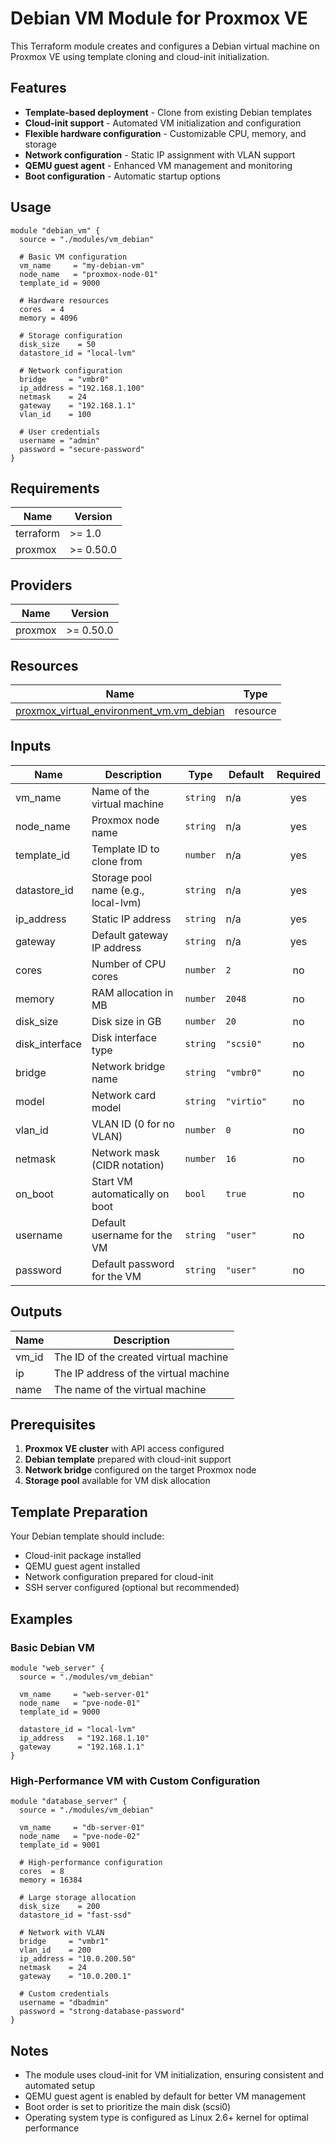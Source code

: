 # Debian VM Module for Proxmox VE

This Terraform module creates and configures a Debian virtual machine on Proxmox VE using template cloning and cloud-init initialization.

## Features

- **Template-based deployment** - Clone from existing Debian templates
- **Cloud-init support** - Automated VM initialization and configuration
- **Flexible hardware configuration** - Customizable CPU, memory, and storage
- **Network configuration** - Static IP assignment with VLAN support
- **QEMU guest agent** - Enhanced VM management and monitoring
- **Boot configuration** - Automatic startup options

## Usage

```hcl
module "debian_vm" {
  source = "./modules/vm_debian"

  # Basic VM configuration
  vm_name     = "my-debian-vm"
  node_name   = "proxmox-node-01"
  template_id = 9000

  # Hardware resources
  cores  = 4
  memory = 4096

  # Storage configuration
  disk_size    = 50
  datastore_id = "local-lvm"

  # Network configuration
  bridge     = "vmbr0"
  ip_address = "192.168.1.100"
  netmask    = 24
  gateway    = "192.168.1.1"
  vlan_id    = 100

  # User credentials
  username = "admin"
  password = "secure-password"
}
```

## Requirements

| Name | Version |
|------|---------|
| terraform | >= 1.0 |
| proxmox | >= 0.50.0 |

## Providers

| Name | Version |
|------|---------|
| proxmox | >= 0.50.0 |

## Resources

| Name | Type |
|------|------|
| [proxmox_virtual_environment_vm.vm_debian](https://registry.terraform.io/providers/bpg/proxmox/latest/docs/resources/virtual_environment_vm) | resource |

## Inputs

| Name | Description | Type | Default | Required |
|------|-------------|------|---------|:--------:|
| vm_name | Name of the virtual machine | `string` | n/a | yes |
| node_name | Proxmox node name | `string` | n/a | yes |
| template_id | Template ID to clone from | `number` | n/a | yes |
| datastore_id | Storage pool name (e.g., local-lvm) | `string` | n/a | yes |
| ip_address | Static IP address | `string` | n/a | yes |
| gateway | Default gateway IP address | `string` | n/a | yes |
| cores | Number of CPU cores | `number` | `2` | no |
| memory | RAM allocation in MB | `number` | `2048` | no |
| disk_size | Disk size in GB | `number` | `20` | no |
| disk_interface | Disk interface type | `string` | `"scsi0"` | no |
| bridge | Network bridge name | `string` | `"vmbr0"` | no |
| model | Network card model | `string` | `"virtio"` | no |
| vlan_id | VLAN ID (0 for no VLAN) | `number` | `0` | no |
| netmask | Network mask (CIDR notation) | `number` | `16` | no |
| on_boot | Start VM automatically on boot | `bool` | `true` | no |
| username | Default username for the VM | `string` | `"user"` | no |
| password | Default password for the VM | `string` | `"user"` | no |

## Outputs

| Name | Description |
|------|-------------|
| vm_id | The ID of the created virtual machine |
| ip | The IP address of the virtual machine |
| name | The name of the virtual machine |

## Prerequisites

1. **Proxmox VE cluster** with API access configured
2. **Debian template** prepared with cloud-init support
3. **Network bridge** configured on the target Proxmox node
4. **Storage pool** available for VM disk allocation

## Template Preparation

Your Debian template should include:
- Cloud-init package installed
- QEMU guest agent installed
- Network configuration prepared for cloud-init
- SSH server configured (optional but recommended)

## Examples

### Basic Debian VM

```hcl
module "web_server" {
  source = "./modules/vm_debian"

  vm_name     = "web-server-01"
  node_name   = "pve-node-01"
  template_id = 9000
  
  datastore_id = "local-lvm"
  ip_address   = "192.168.1.10"
  gateway      = "192.168.1.1"
}
```

### High-Performance VM with Custom Configuration

```hcl
module "database_server" {
  source = "./modules/vm_debian"

  vm_name     = "db-server-01"
  node_name   = "pve-node-02"
  template_id = 9001

  # High-performance configuration
  cores  = 8
  memory = 16384
  
  # Large storage allocation
  disk_size    = 200
  datastore_id = "fast-ssd"

  # Network with VLAN
  bridge     = "vmbr1"
  vlan_id    = 200
  ip_address = "10.0.200.50"
  netmask    = 24
  gateway    = "10.0.200.1"

  # Custom credentials
  username = "dbadmin"
  password = "strong-database-password"
}
```

## Notes

- The module uses cloud-init for VM initialization, ensuring consistent and automated setup
- QEMU guest agent is enabled by default for better VM management
- Boot order is set to prioritize the main disk (scsi0)
- Operating system type is configured as Linux 2.6+ kernel for optimal performance
